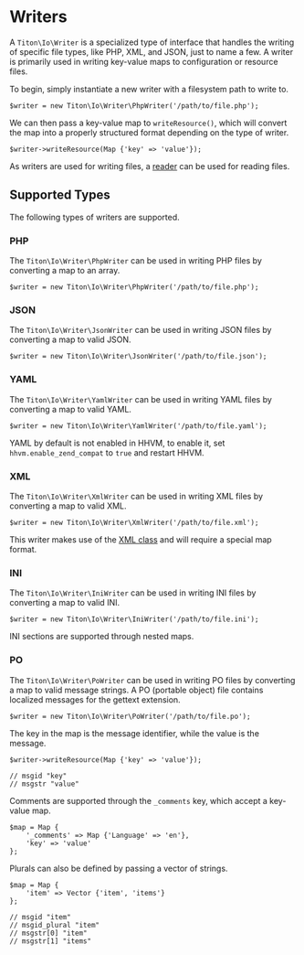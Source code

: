 # Writers #

A `Titon\Io\Writer` is a specialized type of interface that handles the writing of specific file types, like PHP, XML, and JSON, just to name a few. A writer is primarily used in writing key-value maps to configuration or resource files.

To begin, simply instantiate a new writer with a filesystem path to write to.

```hack
$writer = new Titon\Io\Writer\PhpWriter('/path/to/file.php');
```

We can then pass a key-value map to `writeResource()`, which will convert the map into a properly structured format depending on the type of writer.

```hack
$writer->writeResource(Map {'key' => 'value'});
```

As writers are used for writing files, a [reader](readers.md) can be used for reading files.

## Supported Types ###

The following types of writers are supported.

### PHP ###

The `Titon\Io\Writer\PhpWriter` can be used in writing PHP files by converting a map to an array.

```hack
$writer = new Titon\Io\Writer\PhpWriter('/path/to/file.php');
```

### JSON ###

The `Titon\Io\Writer\JsonWriter` can be used in writing JSON files by converting a map to valid JSON.

```hack
$writer = new Titon\Io\Writer\JsonWriter('/path/to/file.json');
```

### YAML ###

The `Titon\Io\Writer\YamlWriter` can be used in writing YAML files by converting a map to valid YAML.

```hack
$writer = new Titon\Io\Writer\YamlWriter('/path/to/file.yaml');
```

YAML by default is not enabled in HHVM, to enable it, set `hhvm.enable_zend_compat` to `true` and restart HHVM.

### XML ###

The `Titon\Io\Writer\XmlWriter` can be used in writing XML files by converting a map to valid XML.

```hack
$writer = new Titon\Io\Writer\XmlWriter('/path/to/file.xml');
```

This writer makes use of the [XML class](../type/xml.md) and will require a special map format.

### INI ###

The `Titon\Io\Writer\IniWriter` can be used in writing INI files by converting a map to valid INI. 

```hack
$writer = new Titon\Io\Writer\IniWriter('/path/to/file.ini');
```

INI sections are supported through nested maps.

### PO ###

The `Titon\Io\Writer\PoWriter` can be used in writing PO files by converting a map to valid message strings. A PO (portable object) file contains localized messages for the gettext extension.

```hack
$writer = new Titon\Io\Writer\PoWriter('/path/to/file.po');
```

The key in the map is the message identifier, while the value is the message. 

```hack
$writer->writeResource(Map {'key' => 'value'});

// msgid "key"
// msgstr "value"
```

Comments are supported through the `_comments` key, which accept a key-value map.

```hack
$map = Map {
    '_comments' => Map {'Language' => 'en'},
    'key' => 'value'
};
```

Plurals can also be defined by passing a vector of strings.

```hack
$map = Map {
    'item' => Vector {'item', 'items'}
};

// msgid "item"
// msgid_plural "item"
// msgstr[0] "item"
// msgstr[1] "items"
```
